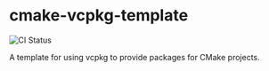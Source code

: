 # cmake-vcpkg-template

![CI Status](https://github.com/actions/hello-world/workflows/.github/workflows/CI/badge.svg)

A template for using vcpkg to provide packages for CMake projects.
